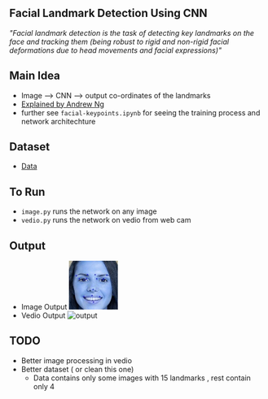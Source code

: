 ## Facial Landmark Detection Using CNN
*"Facial landmark detection is the task of detecting key landmarks on the face and tracking them (being robust to rigid and non-rigid facial deformations due to head movements and facial expressions)"*


## Main Idea
- Image --> CNN --> output co-ordinates of the landmarks
- [Explained by Andrew Ng](https://www.youtube.com/watch?v=rRB9iymNy1w)
- further see ``facial-keypoints.ipynb`` for seeing the training process and network architechture


## Dataset
- [Data](https://www.kaggle.com/drgilermo/face-images-with-marked-landmark-points)

## To Run
- ```image.py``` runs the network on any image
- ```vedio.py``` runs the network on vedio from web cam


## Output

- Image Output
 ![output](output/output.jpg) 
- Vedio Output
![output](output/output.gif)

## TODO
- Better image processing in vedio
- Better dataset ( or clean this one)
    - Data contains only some images with 15 landmarks , rest contain only 4
